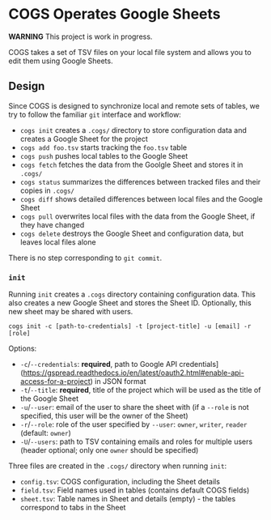 # COGS Operates Google Sheets

**WARNING** This project is work in progress.

COGS takes a set of TSV files on your local file system and allows you to edit them using Google Sheets.


## Design

Since COGS is designed to synchronize local and remote sets of tables,
we try to follow the familiar `git` interface and workflow:

- `cogs init` creates a `.cogs/` directory to store configuration data and creates a Google Sheet for the project
- `cogs add foo.tsv` starts tracking the `foo.tsv` table
- `cogs push` pushes local tables to the Google Sheet
- `cogs fetch` fetches the data from the Goolgle Sheet and stores it in `.cogs/`
- `cogs status` summarizes the differences between tracked files and their copies in `.cogs/`
- `cogs diff` shows detailed differences between local files and the Google Sheet
- `cogs pull` overwrites local files with the data from the Google Sheet, if they have changed
- `cogs delete` destroys the Google Sheet and configuration data, but leaves local files alone

There is no step corresponding to `git commit`.

### `init`

Running `init` creates a `.cogs` directory containing configuration data. This also creates a new Google Sheet and stores the Sheet ID. Optionally, this new sheet may be shared with users.

```
cogs init -c [path-to-credentials] -t [project-title] -u [email] -r [role]
```

Options:
- `-c`/`--credentials`: **required**, path to Google API credentials](https://gspread.readthedocs.io/en/latest/oauth2.html#enable-api-access-for-a-project) in JSON format
- `-t`/`--title`: **required**, title of the project which will be used as the title of the Google Sheet
- `-u`/`--user`: email of the user to share the sheet with (if a `--role` is not specified, this user will be the owner of the Sheet)
- `-r`/`--role`: role of the user specified by `--user`: `owner`, `writer`, `reader` (default: `owner`)
- `-U`/`--users`: path to TSV containing emails and roles for multiple users (header optional; only one `owner` should be specified)

Three files are created in the `.cogs/` directory when running `init`:
- `config.tsv`: COGS configuration, including the Sheet details 
- `field.tsv`: Field names used in tables (contains default COGS fields)
- `sheet.tsv`: Table names in Sheet and details (empty) - the tables correspond to tabs in the Sheet
